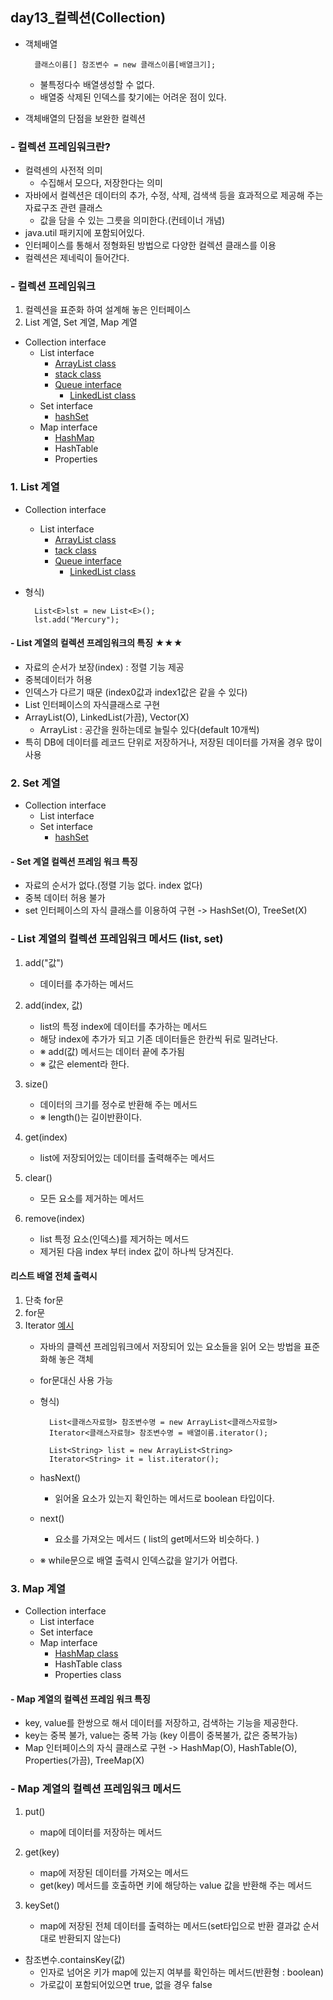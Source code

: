## day13_컬렉션(Collection)

- 객체배열 
    
        클래스이름[] 참조변수 = new 클래스이름[배열크기];

    - 불특정다수 배열생성할 수 없다.
    - 배열중 삭제된 인덱스를 찾기에는 어려운 점이 있다.

- 객체배열의 단점을 보완한 컬렉션

 ### - 컬렉션 프레임워크란?
- 컬력센의 사전적 의미 
    - 수집해서 모으다, 저장한다는 의미
- 자바에서 컬렉션은 데이터의 추가, 수정, 삭제, 검색색 등을 효과적으로 제공해 주는 자료구조 관련 클래스
	 - 값을 담을 수 있는 그릇을 의미한다.(컨테이너 개념)
- java.util 패키지에 포함되어있다.
- 인터페이스를 통해서 정형화된 방법으로 다양한 컬렉션 클래스를 이용
- 컬렉션은 제네릭이 들어간다.

### - 컬렉션 프레임워크 
1. 컬렉션을 표준화 하여 설계해 놓은 인터페이스
2. List 계열, Set 계열, Map 계열

- Collection interface
    - List interface
        - [ArrayList class](https://github.com/hyeah0/SmartWeb_Contents_WebApplication_developer_class/blob/main/1_Java/day13_%EC%BB%AC%EB%A0%89%EC%85%98(Collection)_1_List_1_ArrayList.md)
        - [stack class](https://github.com/hyeah0/SmartWeb_Contents_WebApplication_developer_class/blob/main/1_Java/day13_%EC%BB%AC%EB%A0%89%EC%85%98(Collection)_1_List_3_Stack.md)
        - [Queue interface](https://github.com/hyeah0/SmartWeb_Contents_WebApplication_developer_class/blob/main/1_Java/day13_%EC%BB%AC%EB%A0%89%EC%85%98(Collection)_1_List_4_Queue.md)
            - [LinkedList class](https://github.com/hyeah0/SmartWeb_Contents_WebApplication_developer_class/blob/main/1_Java/day13_%EC%BB%AC%EB%A0%89%EC%85%98(Collection)_1_List_2_LinkedList.md)
    - Set interface
        - [hashSet](https://github.com/hyeah0/SmartWeb_Contents_WebApplication_developer_class/blob/main/1_Java/day13_%EC%BB%AC%EB%A0%89%EC%85%98(Collection)_2_Set_1_hashSet.md)
    - Map interface
        - [HashMap](https://github.com/hyeah0/SmartWeb_Contents_WebApplication_developer_class/blob/main/1_Java/day13_%EC%BB%AC%EB%A0%89%EC%85%98(Collection)_3_Map_1_HashMap.md)
        - HashTable
        - Properties

### 1. List 계열
- Collection interface
    - List interface
        - [ArrayList class](https://github.com/hyeah0/SmartWeb_Contents_WebApplication_developer_class/blob/main/1_Java/day13_%EC%BB%AC%EB%A0%89%EC%85%98(Collection)_1_List_1_ArrayList.md)
        - [tack class](https://github.com/hyeah0/SmartWeb_Contents_WebApplication_developer_class/blob/main/1_Java/day13_%EC%BB%AC%EB%A0%89%EC%85%98(Collection)_1_List_3_Stack.md)
        - [Queue interface](https://github.com/hyeah0/SmartWeb_Contents_WebApplication_developer_class/blob/main/1_Java/day13_%EC%BB%AC%EB%A0%89%EC%85%98(Collection)_1_List_4_Queue.md)
            - [LinkedList class](https://github.com/hyeah0/SmartWeb_Contents_WebApplication_developer_class/blob/main/1_Java/day13_%EC%BB%AC%EB%A0%89%EC%85%98(Collection)_1_List_2_LinkedList.md)

- 형식)

  		List<E>lst = new List<E>();
 		lst.add("Mercury");
        
#### - List 계열의 컬렉션 프레임워크의 특징 ★★★
- 자료의 순서가 보장(index) : 정렬 기능 제공
- 중복데이터가 허용 
- 인덱스가 다르기 때문 (index0값과 index1값은 같을 수 있다)
- List 인터페이스의 자식클래스로 구현
- ArrayList(O), LinkedList(가끔), Vector(X)
    - ArrayList : 공간을 원하는데로 늘릴수 있다(default 10개씩)
- 특히 DB에 데이터를 레코드 단위로 저장하거나, 저장된 데이터를 가져올 경우 많이 사용

### 2. Set 계열
- Collection interface
    - List interface
    - Set interface
        - [hashSet](https://github.com/hyeah0/SmartWeb_Contents_WebApplication_developer_class/blob/main/1_Java/day13_%EC%BB%AC%EB%A0%89%EC%85%98(Collection)_2_Set_1_hashSet.md)

#### - Set 계열 컬렉션 프레임 워크 특징
- 자료의 순서가 없다.(정렬 기능 없다. index 없다)
- 중복 데이터 허용 불가
- set 인터페이스의 자식 클래스를 이용하여 구현
-> HashSet(O), TreeSet(X)

### - List 계열의 컬렉션 프레임워크 메서드 (list, set)
1. add("값") 
    - 데이터를 추가하는 메서드

2. add(index, 값) 
    - list의 특정 index에 데이터를 추가하는 메서드
    - 해당 index에 추가가 되고 기존 데이터들은 한칸씩 뒤로 밀려난다.
    - ※ add(값) 메서드는 데이터 끝에 추가됨
    - ※ 값은 element라 한다.

3. size() 
    - 데이터의 크기를 정수로 반환해 주는 메서드
    - ※ length()는 길이반환이다.

4. get(index) 
    - list에 저장되어있는 데이터를 출력해주는 메서드

5. clear() 
    - 모든 요소를 제거하는 메서드

6. remove(index) 
    - list 특정 요소(인덱스)를 제거하는 메서드
    - 제거된 다음 index 부터 index 값이 하나씩 당겨진다.	

#### 리스트 배열 전체 출력시
1. 단축 for문 
2. for문
3. Iterator [예시](https://github.com/hyeah0/SmartWeb_Contents_WebApplication_developer_class/blob/main/1_Java/day13_%EC%BB%AC%EB%A0%89%EC%85%98(Collection)_1_List_1_ArrayList.md)
    - 자바의 클렉션 프레임워크에서 저장되어 있는 요소들을 읽어 오는 방법을 표준화해 놓은 객체
    - for문대신 사용 가능
    - 형식)

            List<클래스자료형> 참조변수명 = new ArrayList<클래스자료형>
            Iterator<클래스자료형> 참조변수명 = 배열이름.iterator(); 
        
            List<String> list = new ArrayList<String>
            Iterator<String> it = list.iterator();

    - hasNext() 
        - 읽어올 요소가 있는지 확인하는 메서드로 boolean 타입이다.

    - next() 	 
        - 요소를 가져오는 메서드 ( list의 get메서드와 비슷하다. )

    - ※ while문으로 배열 출력시 인덱스값을 알기가 어렵다.


### 3. Map 계열

- Collection interface
    - List interface
    - Set interface
    - Map interface
        - [HashMap class](https://github.com/hyeah0/SmartWeb_Contents_WebApplication_developer_class/blob/main/1_Java/day13_%EC%BB%AC%EB%A0%89%EC%85%98(Collection)_3_Map_1_HashMap.md)
        - HashTable class 
        - Properties class

#### - Map 계열의 컬렉션 프레임 워크 특징
- key, value를 한쌍으로 해서 데이터를 저장하고, 검색하는 기능을 제공한다.
- key는 중복 불가, value는 중복 가능 (key 이름이 중복불가, 값은 중복가능)
- Map 인터페이스의 자식 클래스로 구현 
	-> HashMap(O), HashTable(O), Properties(가끔), TreeMap(X)

### - Map 계열의 컬렉션 프레임워크 메서드 
1. put() 
    - map에 데이터를 저장하는 메서드

2. get(key) 
    - map에 저장된 데이터를 가져오는 메서드
    - get(key) 메서드를 호출하면 키에 해당하는 value 값을 반환해 주는 메서드

3. keySet() 
    - map에 저장된 전체 데이터를 출력하는 메서드(set타입으로 반환 결과값 순서대로 반환되지 않는다)

- 참조변수.containsKey(값) 
    - 인자로 넘어온 키가 map에 있는지 여부를 확인하는 메서드(반환형 : boolean)
    - 가로값이 포함되어있으면 true, 없을 경우 false 
